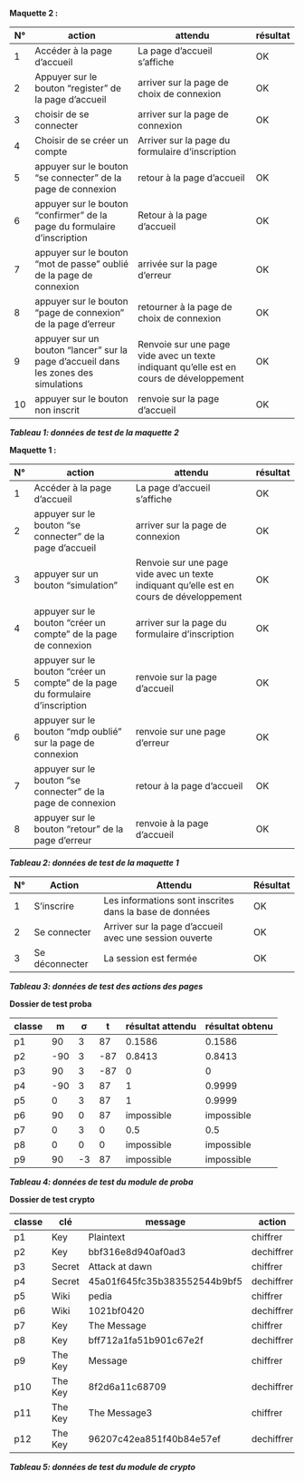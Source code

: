 **Maquette 2 :**



|N°|action|attendu|résultat|
| - | - | - | - |
|1|Accéder à la page d’accueil|La page d’accueil s’affiche|OK|
|2|Appuyer sur le bouton “register” de la page d’accueil|arriver sur la page de choix de connexion|OK|
|3|choisir de se connecter|arriver sur la page de connexion|OK|
|4|Choisir de se créer un compte|Arriver sur la page du formulaire d’inscription||
|5|appuyer sur le bouton “se connecter” de la page de connexion|retour à la page d’accueil|OK|
|6|appuyer sur le bouton “confirmer” de la page du formulaire d’inscription|Retour à la page d’accueil|OK|
|7|appuyer sur le bouton “mot de passe” oublié de la page de connexion|arrivée sur la page d’erreur|OK|
|8|appuyer sur le bouton “page de connexion” de la page d’erreur|retourner à la page de choix de connexion|OK|
|9|appuyer sur un bouton “lancer” sur la page d’accueil dans les zones des simulations|Renvoie sur une page vide avec un texte indiquant qu’elle est en cours de développement|OK|
|10|appuyer sur le bouton non inscrit|renvoie sur la page d’accueil|OK|

***Tableau 1: données de test de la maquette 2***

**Maquette 1 :**



|N°|action|attendu|résultat|
| - | - | - | - |
|1|Accéder à la page d’accueil|La page d’accueil s’affiche|OK|
|2|appuyer sur le bouton “se connecter” de la page d’accueil|arriver sur la page de connexion|OK|
|3|appuyer sur un bouton “simulation”|Renvoie sur une page vide avec un texte indiquant qu’elle est en cours de développement|OK|
|4|appuyer sur le bouton “créer un compte” de la page de connexion|arriver sur la page du formulaire d’inscription|OK|
|5|appuyer sur le bouton “créer un compte” de la page du formulaire d’inscription|renvoie sur la page d’accueil|OK|
|6|appuyer sur le bouton “mdp oublié” sur la page de connexion|renvoie sur une page d’erreur|OK|
|7|appuyer sur le bouton “se connecter” de la page de connexion|retour à la page d’accueil|OK|
|8|appuyer sur le bouton “retour” de la page d’erreur|renvoie à la page d’accueil|OK|
***Tableau 2: données de test de la maquette 1***


|N°|Action|Attendu|Résultat|
| - | - | - | - |
|1|S’inscrire|Les informations sont inscrites dans la base de données|OK|
|2|Se connecter|Arriver sur la page d’accueil avec une session ouverte|OK|
|3|Se déconnecter|La session est fermée|OK|
***Tableau 3: données de test des actions des pages***

**Dossier de test proba**

|classe|m|σ|t|résultat attendu|résultat obtenu|
 | - | - | - | - | - | - |
|p1|90|3|87|0.1586|0.1586|
|p2|-90|3|-87|0.8413|0.8413|
|p3|90|3|-87|0|0|
|p4|-90|3|87|1|0.9999|
|p5|0|3|87|1|0.9999|
|p6|90|0|87|impossible|impossible|
|p7|0|3|0|0.5|0.5|
|p8|0|0|0|impossible|impossible|
|p9|90|-3|87|impossible|impossible
***Tableau 4: données de test du module de proba***



**Dossier de test crypto**

|classe|clé|message|action|résultat attendu|résultat obtenu|
 | - | - | - | - | - | - |
|p1|Key|Plaintext|chiffrer|bbf316e8d940af0ad3|bbf316e8d940af0ad3|
|p2|Key|bbf316e8d940af0ad3|dechiffrer|Plaintext|Plaintext|
|p3|Secret|Attack at dawn|chiffrer|45a01f645fc35b383552544b9bf5|45a01f645fc35b383552544b9bf5|
|p4|Secret|45a01f645fc35b383552544b9bf5|dechiffrer|Attack at dawn|Attack at dawn|
|p5|Wiki|pedia|chiffrer|1021bf0420|1021bf0420|
|p6|Wiki|1021bf0420|dechiffrer|pedia|pedia|
|p7|Key|The Message|chiffrer|bff712a1fa51b901c67e2f|bff712a1fa51b901c67e2f|
|p8|Key|bff712a1fa51b901c67e2f|dechiffrer|The Message|The Message|
|p9|The Key|Message|chiffrer|8f2d6a11c68709|8f2d6a11c68709|
|p10|The Key|8f2d6a11c68709|dechiffrer|Message|Message|
|p11|The Key|The Message3|chiffrer|96207c42ea851f40b84e57ef|96207c42ea851f40b84e57ef|
|p12|The Key|96207c42ea851f40b84e57ef|dechiffrer|The Message3|The Message3|
***Tableau 5: données de test du module de crypto***